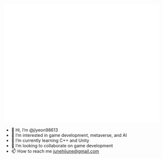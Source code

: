 <picture>
  <img src="/github-metrics.svg" alt="Metrics">
</picture>

- 👋 Hi, I’m @jiyeon98613
- 👀 I’m interested in game development, metaverse, and AI
- 🌱 I’m currently learning C++ and Unity
- 💞️ I’m looking to collaborate on game development
- 📫 How to reach me junehijune@gmail.com

<!---
jiyeon98613/jiyeon98613 is a ✨ special ✨ repository because its `README.md` (this file) appears on your GitHub profile.
You can click the Preview link to take a look at your changes.
--->
